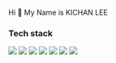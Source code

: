 Hi 👋 My Name is KICHAN LEE

### Tech stack
<p>
  <img src="https://img.shields.io/badge/HTML-E34F26?style=flat-square&logo=HTML5&logoColor=white"/>
  <img src="https://img.shields.io/badge/CSS-1572B6?style=flat-square&logo=CSS3&logoColor=white"/>
  <img src="https://img.shields.io/badge/JavaScript-F7DF1E?style=flat-square&logo=JavaScript&logoColor=000080"/>
  <img src="https://img.shields.io/badge/Node.js-339933?style=flat-square&logo=Node.js&logoColor=white"/>
  <img src="https://img.shields.io/badge/React-61DAFB?style=flat-square&logo=React&logoColor=000080"/>
  <img src="https://img.shields.io/badge/TypeScript-3178C6?style=flat-square&logo=TypeScript&logoColor=000080"/>
  <img src="https://img.shields.io/badge/TailWindCss-06B6D4?style=flat-square&logo=TailWindCss&logoColor=white"/>
</p>
